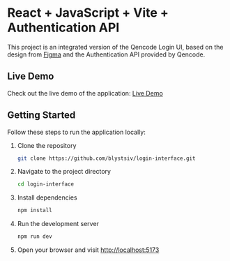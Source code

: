 # React + JavaScript + Vite + Authentication API 

This project is an integrated version of the Qencode Login UI, based on the design from [Figma](https://www.figma.com/file/jyCTDwiw4IwadVfae9FMu8/Qencode-Frontend-Developer-Test?type=design&node-id=0-1&mode=design&t=GnFvWz0Zy9RtpUL8-0) and the Authentication API provided by Qencode.

## Live Demo

Check out the live demo of the application: [Live Demo](https://login-qencode.netlify.app/login)

## Getting Started

Follow these steps to run the application locally:

1. Clone the repository

   ```bash
   git clone https://github.com/blystsiv/login-interface.git
   ```

2. Navigate to the project directory

   ```bash
   cd login-interface
   ```

3. Install dependencies

   ```bash
   npm install
   ```

4. Run the development server

   ```bash
   npm run dev
   ```

5. Open your browser and visit [http://localhost:5173](http://localhost:5173)
